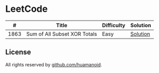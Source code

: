 # LeetCode

\# | Title | Difficulty | Solution
---|---|---|---
1863 | Sum of All Subset XOR Totals | Easy | [Solution](leetcode/1863.%20/Sum%20of%20All%20Subset%20XOR%20Totals)




## License

All rights reserved by [github.com/huamanoid](https://github.com/huamanoid).
